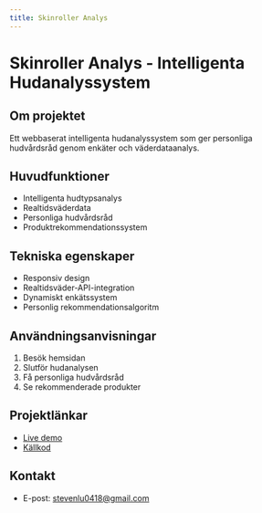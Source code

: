 ```yaml
---
title: Skinroller Analys
---
```


# Skinroller Analys - Intelligenta Hudanalyssystem

## Om projektet
Ett webbaserat intelligenta hudanalyssystem som ger personliga hudvårdsråd genom enkäter och väderdataanalys.

## Huvudfunktioner
- Intelligenta hudtypsanalys
- Realtidsväderdata
- Personliga hudvårdsråd
- Produktrekommendationssystem

## Tekniska egenskaper
- Responsiv design
- Realtidsväder-API-integration
- Dynamiskt enkätssystem
- Personlig rekommendationsalgoritm

## Användningsanvisningar
1. Besök hemsidan
2. Slutför hudanalysen
3. Få personliga hudvårdsråd
4. Se rekommenderade produkter

## Projektlänkar
- [Live demo](https://stevenlu0418.github.io/skinroller-analys/)
- [Källkod](https://github.com/stevenlu0418/skinroller-analys)

## Kontakt
- E-post: stevenlu0418@gmail.com 